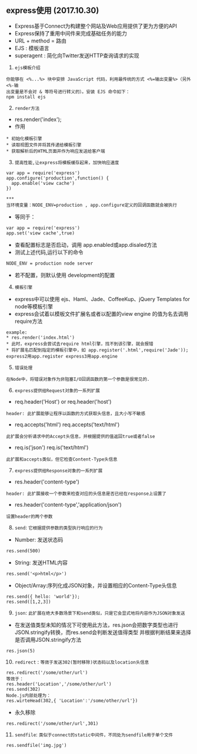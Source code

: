 ## express使用 (2017.10.30)
* Express基于Connect为构建整个网站及Web应用提供了更为方便的API
* Express保持了重用中间件来完成基础任务的能力
* URL + method = 路由
* EJS : 模板语言
* superagent : 简化向Twitter发送HTTP查询请求的实现

1. `ejs模板介绍`
```
你能够在 <%...%> 块中安排 JavaScript 代码，利用最传统的方式 <%=输出变量%>（另外 <%-输
出变量是不会对 & 等符号进行转义的）。安装 EJS 命令如下：
npm install ejs
```
2. `render方法`
* res.render('index');
* 作用
```
* 初始化模板引擎
* 读取视图文件并将其传递给模板引擎
* 获取解析后的HTML页面并作为响应发送给客户端
```
3. `提高性能,让express将模板缓存起来，加快响应速度`
```
var app = require('express')
app.configure('production',function() {
  app.enable('view cache')
})

***
当环境变量：NODE_ENV=production , app.configure定义的回调函数就会被执行
```
* 等同于：
```
var app = require('express')
app.set('view cache',true)
```
* 查看配置标志是否启动，调用 app.enabled或app.disaled方法
* 测试上述代码,运行以下的命令
```
NODE_ENV = production node server
```
* 若不配置，则默认使用 development的配置
4. `模板引擎`
* express中可以使用 ejs、Haml、Jade、CoffeeKup、jQuery Templates for node等模板引擎
* express会试着以模板文件扩展名或者以配置的view engine 的值为名去调用require方法
```
example:
* res.render('index.html')
* 此时，express会尝试去require html引擎，找不到该引擎，就会报错
* 将扩展名匹配到指定的模板引擎中，如 app.register('.html',require('Jade')); express2用app.register express3用app.engine
``` 
5. `错误处理`
```
在Node中，将错误对象作为非阻塞I/O回调函数的第一个参数是很常见的.
```
6. `express提供给Request对象的一系列扩展`
* req.header('Host') or req.header('host')
```
header: 此扩展能够让程序以函数的方式获取头信息，且大小写不敏感
```
* req.accepts('html')   req.accepts('text/html')
```
此扩展会分析请求中的Accept头信息，并根据提供的值返回true或者false
```
* req.is('json')  req.is('text/html')
```
此扩展和accepts类似，但它检查Content-Type头信息
```
7. `express提供给Response对象的一系列扩展`
* res.header('content-type')
```
header: 此扩展接收一个参数来检查对应的头信息是否已经在response上设置了
```
* res.header('content-type','application/json')
```
设置header的两个参数
```
8. `send`: `它根据提供参数的类型执行响应的行为`
* Number: 发送状态码
```
res.send(500)
```
* String: 发送HTML内容
```
res.send('<p>html</p>')
```
* Object/Array:序列化成JSON对象，并设置相应的Content-Type头信息
```
res.send({ hello: 'world'});
res.send([1,2,3])
```
9. `json`: `此扩展在绝大多数场景下和send类似，只是它会显式地将内容作为JSON对象发送`
* 在发送值类型未知的情况下可使用此方法，res.json会把数字类型也进行JSON.stringify转换，而res.send会判断发送值得类型
  并根据判断结果来选择是否调用JSON.stringify方法
```
res.json(5)
```
10. `redirect` : `等效于发送302(暂时移除)状态码以及location头信息`
```
res.redirect('/some/other/url') 
等效于：
res.header('Location','/some/other/url')
res.send(302)
Node.js内部处理为：
res.wirteHead(302,{ 'Location':'/some/other/url'})
```
* 永久移除
```
res.redirect('/some/other/url',301) 
```
11. `sendfile`: `类似于connect的static中间件，不同处为sendfile用于单个文件`
```
res.sendfile('img.jpg')
```
